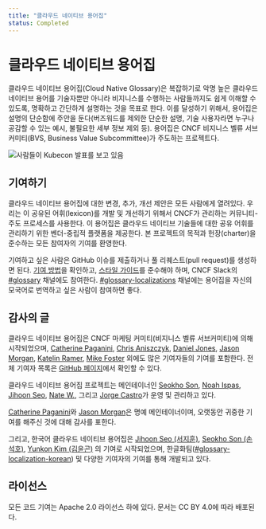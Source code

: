 ```yaml
---
title: "클라우드 네이티브 용어집"
status: Completed
---
```


# 클라우드 네이티브 용어집

클라우드 네이티브 용어집(Cloud Native Glossary)은 복잡하기로 악명 높은 클라우드 네이티브 용어를 기술자뿐만 아니라 비지니스를 수행하는 사람들까지도 쉽게 이해할 수 있도록,
명확하고 간단하게 설명하는 것을 목표로 한다.
이를 달성하기 위해서, 용어집은 설명의 단순함에 주안을 둔다(버즈워드를 제외한 단순한 설명, 기술 사용자라면 누구나 공감할 수 있는 예시, 불필요한 세부 정보 제외 등).
용어집은 CNCF 비지니스 벨류 서브커미티(BVS, Business Value Subcommittee)가 주도하는 프로젝트다.

<p><img class="mt-3" src="/images/homepage/kubecon.jpg" alt="사람들이 Kubecon 발표를 보고 있음"></p>

## 기여하기

클라우드 네이티브 용어집에 대한 변경, 추가, 개선 제안은 모든 사람에게 열려있다.
우리는 이 공유된 어휘(lexicon)를 개발 및 개선하기 위해서 CNCF가 관리하는 커뮤니티-주도 프로세스를 사용한다.
이 용어집은 클라우드 네이티브 기술들에 대한 공유 어휘를 관리하기 위한 벤더-중립적 플랫폼을 제공한다.
본 프로젝트의 목적과 헌장(charter)을 준수하는 모든 참여자의 기여를 환영한다.

기여하고 싶은 사람은 GitHub 이슈를 제출하거나 풀 리퀘스트(pull request)를 생성하면 된다.
[기여 방법](/ko/contribute/)을 확인하고, [스타일 가이드](/ko/style-guide/)를 준수해야 하며, CNCF Slack의 [#glossary](https://cloud-native.slack.com/archives/C02TX20MQBB) 채널에도 참여한다.
[#glossary-localizations](https://cloud-native.slack.com/archives/C02N2RGFXDF) 채널에는 용어집을 자신의 모국어로 번역하고 싶은 사람이 참여하면 좋다.

## 감사의 글

클라우드 네이티브 용어집은 CNCF 마케팅 커미티(비지니스 벨류 서브커미티)에 의해 시작되었으며, 
[Catherine Paganini](https://www.linkedin.com/in/catherinepaganini/en/),
[Chris Aniszczyk](https://www.linkedin.com/in/caniszczyk/),
[Daniel Jones](https://www.linkedin.com/in/danieljoneseb/?originalSubdomain=uk), 
[Jason Morgan](https://www.linkedin.com/in/jasonmorgan2/), 
[Katelin Ramer](https://www.linkedin.com/in/katelinramer/), 
[Mike Foster](https://www.linkedin.com/in/mfosterche/?originalSubdomain=ca)
외에도 많은 기여자들의 기여를 포함한다.
전체 기여자 목록은 [GitHub 페이지](https://github.com/cncf/glossary/graphs/contributors)에서 확인할 수 있다.

클라우드 네이티브 용어집 프로젝트는 메인테이너인 
[Seokho Son](https://www.linkedin.com/in/seokho-son/),
[Noah Ispas](https://www.linkedin.com/in/noah-ispas-0665b42a/), 
[Jihoon Seo](https://www.linkedin.com/in/jihoon-seo/),
[Nate W.](https://www.linkedin.com/in/nate-double-u/),
그리고 [Jorge Castro](https://www.linkedin.com/in/jorge-castro2112/)가 운영 및 관리하고 있다.

[Catherine Paganini](https://www.linkedin.com/in/catherinepaganini/en/)와
[Jason Morgan](https://www.linkedin.com/in/jasonmorgan2/)은
명예 메인테이너이며, 오랫동안 귀중한 기여를 해주신 것에 대해 감사를 표한다.

그리고, 한국어 클라우드 네이티브 용어집은
[Jihoon Seo (서지훈)](https://www.linkedin.com/in/jihoon-seo/),
[Seokho Son (손석호)](https://www.linkedin.com/in/seokho-son/), 
[Yunkon Kim (김윤곤)](https://www.linkedin.com/in/yunkon-kim/)
의 기여로 시작되었으며, 한글화팀([#glossary-localization-korean](https://cloud-native.slack.com/archives/C02PC0MLQKU)) 및 다양한 기여자의 기여를 통해 개발되고 있다.

## 라이선스

모든 코드 기여는 Apache 2.0 라이선스 하에 있다.
문서는 CC BY 4.0에 따라 배포된다.
